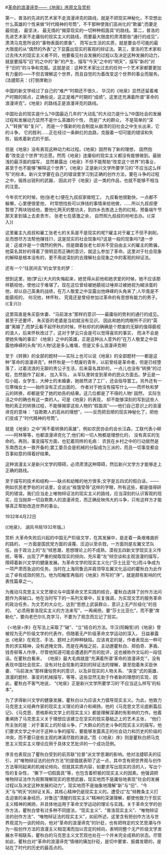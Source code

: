 #[革命的浪漫谛克——《地泉》序原文及赏析](https://www.vrrw.net/wx/14266.html)

第一，普洛的先进的艺术家不走浪漫谛克的路线，就是不把现实神秘化，不空想出什么英雄的个性来做“时代精神的号筒”，不干那种使我们高尚化的“欺骗”;而要走最彻底， 最坚决， 最无情的“揭穿现实的一切种种假面具”的路线。第二，普洛的先进艺术家不走庸俗的现实主义的路线，而要最大限度的肃清那些“通行的成见”，肃清马克思所说的“事物表面的景象”， 而写出生活的实质，就是要会尽可能的最大限度的从“偶然的外表”之下显露出现实的客观的辩证法。第三，普洛的艺术家和过去伟大的现实主义者不同，他要看见社会发展的过程以及决定这种发展的动力，就是要描写“旧”的之中的“新”的产生，描写“今天”之中的“明天”，描写“新的”对于“旧的”的斗争和克服。这就是说：这种艺术家比过去的任何一个艺术家都要更加有力量的——不但去理解这个世界，而且自觉的为着改变这个世界的事业而服务。(法捷耶夫：《打倒席勒》)

中国的新文学经过了自己的“难产”时期还不很久， 华汉的《地泉》显然还留着难产时期的斑点，正确些说，这正是难产时期的“成绩”。这里还充满着所谓“革命的浪漫谛克”。《地泉》的路线正是浪漫谛克的路线。

中国社会的现实是什么?中国最近几年的“大动乱”的大动力是什么?中国社会的发展过程和发展动力显然不是什么英雄的个性， 而是广大的群众， 不是简单的“深入”“转换”和“复兴”， 而是一个簇新的社会制度从崩溃的旧社会之中生长出来，它的斗争， 它的胜利……正在经过一条鲜红的血路，克服着一切可能的错误和失败，锻炼着新式的干部。

但是《地泉》没有表现这种动力和过程。《地泉》固然有了新的理想， 固然抱着“改变这个世界”的志愿。然而《地泉》连庸俗的现实主义都没有能够做到。最肤浅的最浮面的描写， 显然暴露出《地泉》不但不能帮助“改变这个世界”的事业，甚至于也不能够“解释这个世界”。《地泉》正是新兴文学所要学习的“不应当这么样写”的标本。新兴文学要在自己的错误里学习到正确的创作方法，要在斗争的过程之中，锻炼出锐利的武器， 因此对于《地泉》这一类的作品，也就不能够不相当的注意。

今年农忙的时候，他(张老七)便在九叔叔家做短工， 九叔看他很勤快，一点都不躲懒，心里便很爱他， 时常想找些可以挣钱的事情来给他做，……所以九叔叔便暂借了两块钱给他，要他化两天的整功夫，到四乡去拣选上色的红桃，预备端午节那天拿到镇上去卖贵市， 张老七在感激之余， 自然照九叔叔的吩咐去办。(《深入》)

这里雇主九叔叔和雇工张老七的关系是不是现实的呢?!雇主对于雇工不但不剥削，反而想尽方法帮他赚钱(!)，这是现实的社会现象吗?这是一般的现象吗?退一步说：这或许是一个偶然的例外。但是跟着张老七却并不受自由主义的雇主的欺骗，他莫名其妙的得着了很明显而正确的意识，就这么参加了革命。这里对于社会现象的解释是根本没有的，更不用说深刻的去理解社会现象之中的客观的辩证法。

还有一个“往民间去”的女学生的梦：

想到这里，她(梦云)大大的失悔起来，她觉得从前他和她求爱的时候，她不应该那样藐视他，使他过于难堪了。现在这位曾经被她藐视过唾弃过被她视为糊涂蛋的他，却以自己英勇的战绩，在万人敬爱之中显露出他峥嵘的头角来了;人毕竟是不能藐视的， 何况他，林怀秋， 究竟还是曾经参加过革命的有思想有能力的男子。(《复兴》)

这里简直是朱买臣休妻、“马前泼水”那样的意识——最庸俗的势利的通行的成见。甚至于还要坏， 朱买臣的老婆是当初就没有见识， 因此和她的肉眼所不识的“英雄”离婚了;而梦云看不起怀秋的时候，怀秋却的的确确是个颓废的无聊的值得藐视的浪人，后来怀秋改过了，这对于梦云只会是可以觉得喜欢的事实， 而决不会是使她失悔的事实! 《地泉》之中的英雄，正是这种出人意外的“在万人敬爱之中显露他峥嵘的头角”的人物!这是多么难堪，但是又多么浪漫谛克啊!

至于《转换》的全部的题材——实际上也可以说《地泉》的全部题材一一都是这种“革命的浪漫谛克”。林怀秋是一个颓废的青年，以前曾经是革命者，但是已经堕落了，过着流浪的无聊的贵公子生活，后来莫名其妙的，一点儿也没有“转换”的过程，忽然振作了起来， 加入军队， 从军队里转变到革命的民众方面去。梦云是一位小姐，女学生，大绅士的未婚妻，她居然进了工厂，还会指导罢工。另外还有一位寒梅女士——始终没有正式出面的， 作者对于她没有描写什么——而怀秋和梦云的转换，却都是受了她的劝告的结果。这几位都是了不得的人物! 固然， 实际生活之中的确也有这一类的人。可是《地泉》的表现， 却不能够深刻的写到这些人物的真正的转换过程，不能够揭穿这些人物的“假面具”——他们自己意识上的浪漫谛克的意味： “自欺欺人的高尚的理想”，——反而把丑陋的现实神秘化了，把他们变成了“时代精神的号筒”。

就是《地泉》之中“用不着转换的英雄”，例如农民协会的会长汪森，工联代表小柳——阿林等等，也都浪漫谛克化了;他们和一切人物都是理想化的， 没有真实的生命的。再则，事变描写方面，也犯着同样的毛病： 农民在乡村之中的行动居然是东南西北乡一致齐备的;罢工委员会是机械的分裂成为三派的，而且一切事变都会百事如意的得着好结果。

这种浪漫主义是新兴文学的障碍，必须肃清这种障碍，然后新兴文学方才能够走上正确的路线。

至于描写的技术和结构——缺点和幼稚的地方很多;文字是五四式的假白话，——例如农民老罗伯的对话里，会说出“挨饿受辱”这样的字眼，所有这些，都是值得研究的错误。我们应当走上唯物辩证法的现实主义的路线，应当深刻的认识客观的现实，应当抛弃一切自欺欺人的浪漫谛克，而正确反映伟大的斗争，只有这样方才能够真正帮助改造世界的事业。

1932年4月22日

(《地泉》， 湖风书局1932年版。)



赏析 大革命失败后兴起的中国无产阶级文学，在其发展中，是走着一条艰难曲折的路的， 一方面是国民党方面的诬蔑、压迫以至杀戮，一方面则是左翼文艺队伍，由于政治上的“左”倾思潮，思想理论上的不成熟，漠视五四新文学现实主义传统，等等，出现了严重的拗取现实的倾向，充斥着“左”倾空谈和主观浪漫的描写，障碍着新兴文学的健康发展。为革命文学的现实主义化(“莎士比亚”化)而斗争成为一项严肃而急迫的任务。当时在上海同鲁迅并肩领导左翼文化运动的瞿秋白为此作出了卓有成效的努力。他为阳翰笙再版的《地泉》所写的“序”，就是颇有影响的代表性篇章之一。

为推动马克思主义文艺理论与中国革命文艺实践的结合，瞿秋白选择了创作方法问题作为突破口。他在当时写下的一系列文章中，反复强调，为实现文艺的服务革命的政治任务，为文艺的大众化，达到“思想上武装群众，意识上无产阶级化”的目的， “必须用普洛现实主义的方法来写”，一再阐扬，要“莎士比亚化”，而不要“席勒化”，要向老巴尔扎克学习，不要为了观念而忘记了现实。

《<地泉>序》在写法上采取了“破”、“立”结合的方法。华汉(阳翰笙)的《地泉》曾被视为无产阶级文学的代表作，但随着无产阶级革命文学运动的深入， 日益暴露出《地泉》在观念、手法、题材上的种种缺陷。应该肯定的是，作者表现出一种可贵的求实精神，没有遮掩文饰，而是在再版之前，主动邀瞿秋白、郑伯奇、茅盾、钱杏邨等人作序，尽管他知道可能会遭遇到严厉的批评，这也被称作文坛的一段佳话。在瞿秋白看来， 《地泉》最大毛病就是“充满着所谓‘革命的浪漫谛克’”，没有表现中国社会现实，没有对社会现象的深刻的辩证法的理解，甚至抱着朱买臣休妻、“马前泼水”那样庸俗势利的意识，以及非现实的人物关系、“突变”式的英雄、浪漫的题材、事变的机械描写，等等，这些显然无助于作者新的理想的实现，因此，瞿秋白不客气地说， “《地泉》正是新兴文学所要学习的‘不应当这么样写’的标本”。

为了求得新兴文学的健康发展，瞿秋白以为应该大力倡导现实主义。为此，他致力马克思主义经典作家的现实主义理论的译介和阐扬，他的《马克思文艺论底断篇后记》、《马克思、恩格斯和文学上的现实主义》都是理解深湛的有影响的力作。他着重阐扬了马克思主义关于理想应该建立在坚实的现实基础之上的艺术主张， “他们所主张的是：对于事实上的阶级斗争，广大群众的历史斗争的现实主义的描写。他们要求文学之中对于这种斗争的描写，要能够发露真正的社会动力和历史的阶级的冲突，而不要只是些主观的淋漓尽致的演说。”而《〈地泉〉序》则是瞿秋白把马克思主义现实主义理论应用于具体文艺批评的一个成功范例。

序言也表现出了瞿秋白受到的前苏联“拉普”派文学思潮的影响。他对法捷耶夫的征引，对“唯物辩证法的创作方法”的提倡就表明了这一点，其中含有把世界观与创作方法等同起来的机械论倾向。但就其实质内容，如要求写出现实的活的人，写出个性的复杂性， “撕下一切假面具”等，也包含着积极的现实主义的因素。他强调把唯物辩证法作为观察理解现实的思想武器，现实地而不是庸俗地表现“社会的发展过程以及决定这种发展的动力”，现实地而不是抽象地理解“新”与“旧”、“今天”与“明天”的辩证关系，其核心精神仍是现实主义的。遭受过“左”倾教条主义打击迫害的亲身经历，对鲁迅“清醒的现实主义”精神的深湛理解，都使他致力于现实主义精神的阐扬，并具体地运用于革命文学运动的理论与实践。关于革命文学的创作方法，瞿秋白曾有过多种不同提法，“现实主义”、“普洛现实主义”、“唯物辩证法的创作方法”、“唯物辩证法的现实主义”，如前所述，这里含有把创作方法与世界观混为一谈的倾向，他对“革命的浪漫谛克”的针砭，也有把特定的文艺思潮与作为一般创作方法的浪漫主义相混淆而加以否定的倾向，表明同整个无产阶级文学发展水平相联系，瞿秋白的马克思主义文艺观也处在一个并未完全成熟的状态。尽管如此，瞿秋白对“革命的浪漫谛克”情绪的痛加针砭，是切中要害、振聋发聩的，是站在了时代的历史的最高点的。

